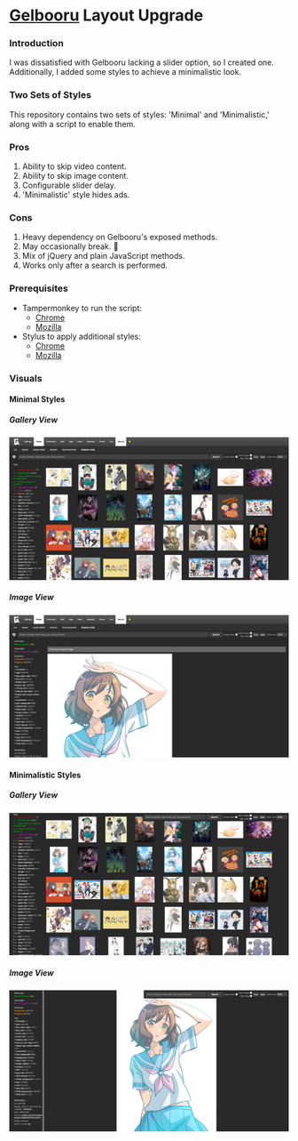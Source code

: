 # [Gelbooru](https://gelbooru.com) Layout Upgrade
### Introduction
I was dissatisfied with Gelbooru lacking a slider option, so I created one. Additionally, I added some styles to achieve a minimalistic look.

### Two Sets of Styles
This repository contains two sets of styles: 'Minimal' and 'Minimalistic,' along with a script to enable them.

### Pros
1. Ability to skip video content.
2. Ability to skip image content.
3. Configurable slider delay.
4. 'Minimalistic' style hides ads.

### Cons
1. Heavy dependency on Gelbooru's exposed methods.
2. May occasionally break. 🫣
3. Mix of jQuery and plain JavaScript methods.
4. Works only after a search is performed.

### Prerequisites
* Tampermonkey to run the script:
  - [Chrome](https://chromewebstore.google.com/detail/dhdgffkkebhmkfjojejmpbldmpobfkfo)
  - [Mozilla](https://addons.mozilla.org/en-US/firefox/addon/tampermonkey/)
* Stylus to apply additional styles:
  - [Chrome](https://chromewebstore.google.com/detail/stylus/clngdbkpkpeebahjckkjfobafhncgmne)
  - [Mozilla](https://addons.mozilla.org/en-US/firefox/addon/styl-us/)

### Visuals
#### Minimal Styles
##### Gallery View
![minimal_gallery](./images/minimal_gallery.png)

##### Image View
![minimal_image](./images/minimal_image.png)

#### Minimalistic Styles
##### Gallery View
![minimalistic_gallery](./images/minimalistic_gallery.png)

##### Image View
![minimalistic_image](./images/minimalistic_image.png)
